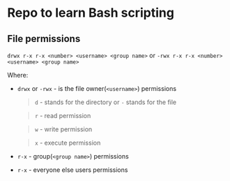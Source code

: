 # Repo to learn Bash scripting

## File permissions

`drwx r-x r-x <number> <username> <group name>`
or
`-rwx r-x r-x <number> <username> <group name>`

Where:
 - `drwx` or `-rwx` - is the file owner(`<username>`) permissions
    > `d` - stands for the directory or `-` stands for the file
    
    > `r` - read permission
    
    > `w` - write permission
    
    > `x` - execute permission
 - `r-x` - group(`<group name>`) permissions
 - `r-x` - everyone else users permissions
 
